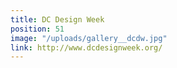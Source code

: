 ```yaml
---
title: DC Design Week
position: 51
image: "/uploads/gallery__dcdw.jpg"
link: http://www.dcdesignweek.org/
---
```


